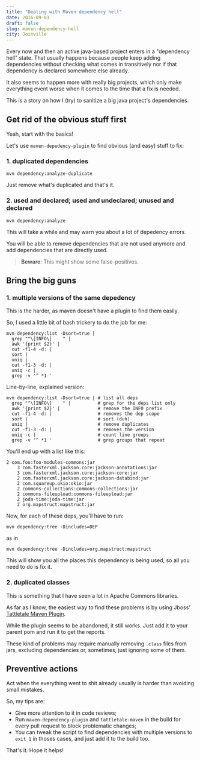 ```yaml
---
title: "Dealing with Maven dependency hell"
date: 2016-09-03
draft: false
slug: maven-dependency-hell
city: Joinville
---
```


Every now and then an active java-based project enters in a "dependency hell" state. That usually happens because people keep adding dependencies without checking what comes in transitively nor if that dependency is declared somewhere else already.

It also seems to happen more with really big projects, which only make everything event worse when it comes to the time that a fix is needed.

This is a story on how I (try) to sanitize a big java project's dependencies.

## Get rid of the obvious stuff first

Yeah, start with the basics!

Let's use `maven-depedency-plugin` to find obvious (and easy) stuff to fix:

### 1. duplicated dependencies

```
mvn dependency:analyze-duplicate
```

Just remove what's duplicated and that's it.

### 2. used and declared; used and undeclared; unused and declared

```
mvn dependency:analyze
```

This will take a while and may warn you about a lot of depedency errors. 

You will be able to remove dependencies that are not used anymore and add dependencies that are directly used.

> **Beware**: This might show some false-positives.

## Bring the big guns

### 1. multiple versions of the same depedency

This is the harder, as maven doesn't have a plugin to find them easily. 

So, I used a little bit of bash trickery to do the job for me:

```
mvn dependency:list -Dsort=true |
  grep "^\[INFO\]    " |
  awk '{print $2}' |
  cut -f1-4 -d: |
  sort |
  uniq |
  cut -f1-3 -d: |
  uniq -c |
  grep -v '^ *1 '
```

Line-by-line, explained version:

```
mvn dependency:list -Dsort=true | # list all deps
  grep "^\[INFO\]    " |          # grep for the deps list only
  awk '{print $2}' |              # remove the INFO prefix
  cut -f1-4 -d: |                 # removes the dep scope
  sort |                          # sort (duh)
  uniq |                          # remove duplicates
  cut -f1-3 -d: |                 # removes the version
  uniq -c |                       # count line groups
  grep -v '^ *1 '                 # grep groups that repeat
```

You'll end up with a list like this:

```
2 com.foo:foo-modules-commons:jar
    3 com.fasterxml.jackson.core:jackson-annotations:jar
    3 com.fasterxml.jackson.core:jackson-core:jar
    2 com.fasterxml.jackson.core:jackson-databind:jar
    2 com.squareup.okio:okio:jar
    2 commons-collections:commons-collections:jar
    2 commons-fileupload:commons-fileupload:jar
    2 joda-time:joda-time:jar
    2 org.mapstruct:mapstruct:jar
```

Now, for each of these deps, you'll have to run:

```
mvn dependency:tree -Dincludes=DEP
```

as in

```
mvn dependency:tree -Dincludes=org.mapstruct:mapstruct
```

This will show you all the places this dependency is being used, so all you need to do is fix it.

### 2. duplicated classes

This is something that I have seen a lot in Apache Commons libraries.

As far as I know, the easiest way to find these problems is by using Jboss' [Tattletale Maven Plugin](http://docs.jboss.org/tattletale/userguide/1.2/en-US/html/maven.html).

While the plugin seems to be abandoned, it still works. Just add it to your parent pom and run it to get the reports.

These kind of problems may require manually removing `.class` files from jars, excluding dependencies or, sometimes, just ignoring some of them.

## Preventive actions

Act when the everything went to shit already usually is harder than avoiding small mistakes.

So, my tips are:

- Give more attention to it in code reviews;
- Run `maven-dependency-plugin` and `tattletale-maven` in the build for every pull request to block problematic changes;
- You can tweak the script to find dependencies with multiple versions to `exit 1` in thoses cases, and just add it to the build too.

That's it. Hope it helps!
